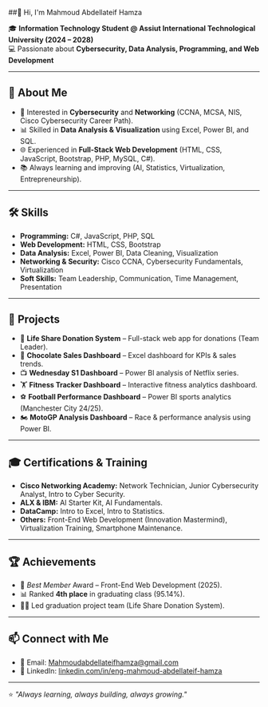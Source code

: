 
##👋 Hi, I'm Mahmoud Abdellateif Hamza  

🎓 **Information Technology Student @ Assiut International Technological University (2024 – 2028)**  
💻 Passionate about **Cybersecurity, Data Analysis, Programming, and Web Development**  

---

## 🚀 About Me
- 🔐 Interested in **Cybersecurity** and **Networking** (CCNA, MCSA, NIS, Cisco Cybersecurity Career Path).  
- 📊 Skilled in **Data Analysis & Visualization** using Excel, Power BI, and SQL.  
- 🌐 Experienced in **Full-Stack Web Development** (HTML, CSS, JavaScript, Bootstrap, PHP, MySQL, C#).  
- 📚 Always learning and improving (AI, Statistics, Virtualization, Entrepreneurship).  

---

## 🛠️ Skills
- **Programming:** C#, JavaScript, PHP, SQL  
- **Web Development:** HTML, CSS, Bootstrap  
- **Data Analysis:** Excel, Power BI, Data Cleaning, Visualization  
- **Networking & Security:** Cisco CCNA, Cybersecurity Fundamentals, Virtualization  
- **Soft Skills:** Team Leadership, Communication, Time Management, Presentation  

---

## 📂 Projects
- 🌟 **Life Share Donation System** – Full-stack web app for donations (Team Leader).  
- 🍫 **Chocolate Sales Dashboard** – Excel dashboard for KPIs & sales trends.  
- 📺 **Wednesday S1 Dashboard** – Power BI analysis of Netflix series.  
- 🏋️ **Fitness Tracker Dashboard** – Interactive fitness analytics dashboard.  
- ⚽ **Football Performance Dashboard** – Power BI sports analytics (Manchester City 24/25).  
- 🏍️ **MotoGP Analysis Dashboard** – Race & performance analysis using Power BI.  

---

## 🎓 Certifications & Training
- **Cisco Networking Academy:** Network Technician, Junior Cybersecurity Analyst, Intro to Cyber Security.  
- **ALX & IBM:** AI Starter Kit, AI Fundamentals.  
- **DataCamp:** Intro to Excel, Intro to Statistics.  
- **Others:** Front-End Web Development (Innovation Mastermind), Virtualization Training, Smartphone Maintenance.  

---

## 🏆 Achievements
- 🥇 *Best Member* Award – Front-End Web Development (2025).  
- 📊 Ranked **4th place** in graduating class (95.14%).  
- 👨‍💻 Led graduation project team (Life Share Donation System).  

---

## 📫 Connect with Me
- 📧 Email: [Mahmoudabdellateifhamza@gmail.com](mailto:Mahmoudabdellateifhamza@gmail.com)  
- 💼 LinkedIn: [linkedin.com/in/eng-mahmoud-abdellateif-hamza](https://www.linkedin.com/in/eng-mahmoud-abdellateif-hamza/)  

---

⭐️ *"Always learning, always building, always growing."*  

<!--
**mahmoudabdellateifhamza/mahmoudabdellateifhamza** is a ✨ _special_ ✨ repository because its `README.md` (this file) appears on your GitHub profile.

Here are some ideas to get you started:

- 🔭 I’m currently working on ...
- 🌱 I’m currently learning ...
- 👯 I’m looking to collaborate on ...
- 🤔 I’m looking for help with ...
- 💬 Ask me about ...
- 📫 How to reach me: ...
- 😄 Pronouns: ...
- ⚡ Fun fact: ...
-->
